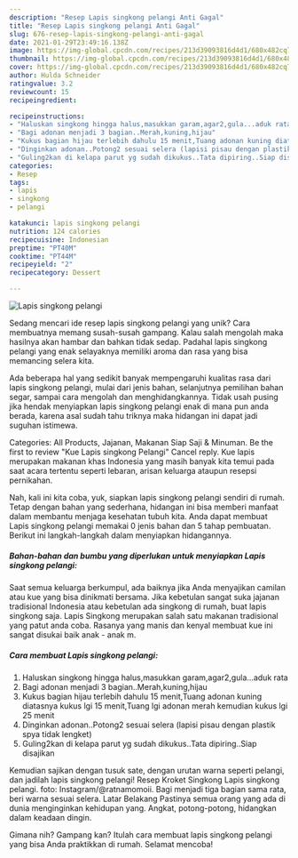 ```yaml
---
description: "Resep Lapis singkong pelangi Anti Gagal"
title: "Resep Lapis singkong pelangi Anti Gagal"
slug: 676-resep-lapis-singkong-pelangi-anti-gagal
date: 2021-01-29T23:49:16.138Z
image: https://img-global.cpcdn.com/recipes/213d39093816d4d1/680x482cq70/lapis-singkong-pelangi-foto-resep-utama.jpg
thumbnail: https://img-global.cpcdn.com/recipes/213d39093816d4d1/680x482cq70/lapis-singkong-pelangi-foto-resep-utama.jpg
cover: https://img-global.cpcdn.com/recipes/213d39093816d4d1/680x482cq70/lapis-singkong-pelangi-foto-resep-utama.jpg
author: Hulda Schneider
ratingvalue: 3.2
reviewcount: 15
recipeingredient:

recipeinstructions:
- "Haluskan singkong hingga halus,masukkan garam,agar2,gula...aduk rata"
- "Bagi adonan menjadi 3 bagian..Merah,kuning,hijau"
- "Kukus bagian hijau terlebih dahulu 15 menit,Tuang adonan kuning diatasnya kukus lgi 15 menit,Tuang lgi adonan merah kemudian kukus lgi 25 menit"
- "Dinginkan adonan..Potong2 sesuai selera (lapisi pisau dengan plastik spya tidak lengket)"
- "Guling2kan di kelapa parut yg sudah dikukus..Tata dipiring..Siap disajikan"
categories:
- Resep
tags:
- lapis
- singkong
- pelangi

katakunci: lapis singkong pelangi 
nutrition: 124 calories
recipecuisine: Indonesian
preptime: "PT40M"
cooktime: "PT44M"
recipeyield: "2"
recipecategory: Dessert

---
```



![Lapis singkong pelangi](https://img-global.cpcdn.com/recipes/213d39093816d4d1/680x482cq70/lapis-singkong-pelangi-foto-resep-utama.jpg)

Sedang mencari ide resep lapis singkong pelangi yang unik? Cara membuatnya memang susah-susah gampang. Kalau salah mengolah maka hasilnya akan hambar dan bahkan tidak sedap. Padahal lapis singkong pelangi yang enak selayaknya memiliki aroma dan rasa yang bisa memancing selera kita.

Ada beberapa hal yang sedikit banyak mempengaruhi kualitas rasa dari lapis singkong pelangi, mulai dari jenis bahan, selanjutnya pemilihan bahan segar, sampai cara mengolah dan menghidangkannya. Tidak usah pusing jika hendak menyiapkan lapis singkong pelangi enak di mana pun anda berada, karena asal sudah tahu triknya maka hidangan ini dapat jadi suguhan istimewa.

Categories: All Products, Jajanan, Makanan Siap Saji &amp; Minuman. Be the first to review &#34;Kue Lapis singkong Pelangi&#34; Cancel reply. Kue lapis merupakan makanan khas Indonesia yang masih banyak kita temui pada saat acara tertentu seperti lebaran, arisan keluarga ataupun resepsi pernikahan.


Nah, kali ini kita coba, yuk, siapkan lapis singkong pelangi sendiri di rumah. Tetap dengan bahan yang sederhana, hidangan ini bisa memberi manfaat dalam membantu menjaga kesehatan tubuh kita. Anda dapat membuat Lapis singkong pelangi memakai 0 jenis bahan dan 5 tahap pembuatan. Berikut ini langkah-langkah dalam menyiapkan hidangannya.

<!--inarticleads1-->

##### Bahan-bahan dan bumbu yang diperlukan untuk menyiapkan Lapis singkong pelangi:



Saat semua keluarga berkumpul, ada baiknya jika Anda menyajikan camilan atau kue yang bisa dinikmati bersama. Jika kebetulan sangat suka jajanan tradisional Indonesia atau kebetulan ada singkong di rumah, buat lapis singkong saja. Lapis Singkong merupakan salah satu makanan tradisional yang patut anda coba. Rasanya yang manis dan kenyal membuat kue ini sangat disukai baik anak - anak m. 

<!--inarticleads2-->

##### Cara membuat Lapis singkong pelangi:

1. Haluskan singkong hingga halus,masukkan garam,agar2,gula...aduk rata
1. Bagi adonan menjadi 3 bagian..Merah,kuning,hijau
1. Kukus bagian hijau terlebih dahulu 15 menit,Tuang adonan kuning diatasnya kukus lgi 15 menit,Tuang lgi adonan merah kemudian kukus lgi 25 menit
1. Dinginkan adonan..Potong2 sesuai selera (lapisi pisau dengan plastik spya tidak lengket)
1. Guling2kan di kelapa parut yg sudah dikukus..Tata dipiring..Siap disajikan


Kemudian sajikan dengan tusuk sate, dengan urutan warna seperti pelangi, dan jadilah lapis singkong pelangi! Resep Kroket Singkong Lapis singkong pelangi. foto: Instagram/@ratnamomoii. Bagi menjadi tiga bagian sama rata, beri warna sesuai selera. Latar Belakang Pastinya semua orang yang ada di dunia menginginkan kehidupan yang. Angkat, potong-potong, hidangkan dalam keadaan dingin. 

Gimana nih? Gampang kan? Itulah cara membuat lapis singkong pelangi yang bisa Anda praktikkan di rumah. Selamat mencoba!
